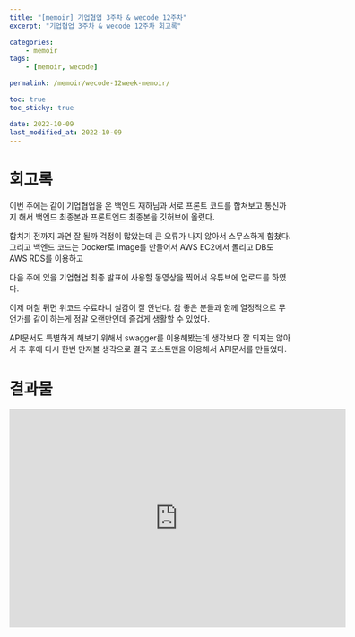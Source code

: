 ```yaml
---
title: "[memoir] 기업협업 3주차 & wecode 12주차"
excerpt: "기업협업 3주차 & wecode 12주차 회고록"

categories:
    - memoir
tags:
    - [memoir, wecode]

permalink: /memoir/wecode-12week-memoir/

toc: true
toc_sticky: true

date: 2022-10-09
last_modified_at: 2022-10-09
---
```


# 회고록

이번 주에는 같이 기업협업을 온 백엔드 재하님과 서로 프론트 코드를 합쳐보고 통신까지 해서 백엔드 최종본과 프론트엔드 최종본을 깃허브에 올렸다.

합치기 전까지 과연 잘 될까 걱정이 많았는데 큰 오류가 나지 않아서 스무스하게 합쳤다. 그리고 백엔드 코드는 Docker로 image를 만들어서 AWS EC2에서 돌리고 DB도 AWS RDS를 이용하고

다음 주에 있을 기업협업 최종 발표에 사용할 동영상을 찍어서 유튜브에 업로드를 하였다.

이제 며칠 뒤면 위코드 수료라니 실감이 잘 안난다. 참 좋은 분들과 함께 열정적으로 무언가를 같이 하는게 정말 오랜만인데 즐겁게 생활할 수 있었다.

API문서도 특별하게 해보기 위해서 swagger를 이용해봤는데 생각보다 잘 되지는 않아서 추 후에 다시 한번 만져볼 생각으로 결국 포스트맨을 이용해서 API문서를 만들었다.

# 결과물

<iframe width="600" height="390" src="https://www.youtube.com/embed/hHqvgwSLE38" title="MINISTER TOKEN 구현영상" frameborder="0" allow="accelerometer; autoplay; clipboard-write; encrypted-media; gyroscope; picture-in-picture" allowfullscreen></iframe>
